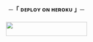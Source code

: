 

<h3 align="center">
    ─「 ᴅᴇᴩʟᴏʏ ᴏɴ ʜᴇʀᴏᴋᴜ 」─

<h3 align="center">
<p align="center"><a href="https://dashboard.heroku.com/new?template=https://github.com/SACHINxSANATANI/SANATANI-X-MANAGEMENT"> <img src="https://img.shields.io/badge/Deploy%20On%20Heroku-bringle?style=for-the-badge&logo=heroku" width="220" height="38.45"/></a></p>










